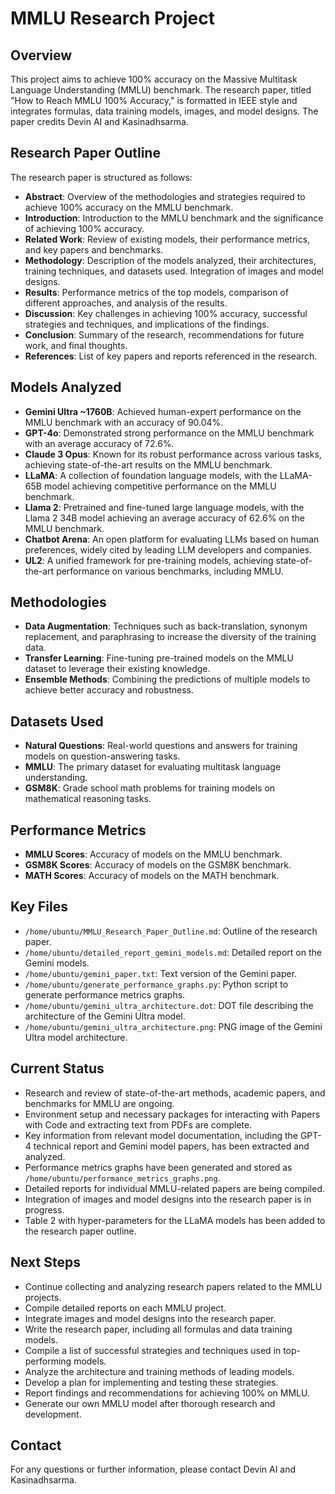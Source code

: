 # MMLU Research Project

## Overview
This project aims to achieve 100% accuracy on the Massive Multitask Language Understanding (MMLU) benchmark. The research paper, titled "How to Reach MMLU 100% Accuracy," is formatted in IEEE style and integrates formulas, data training models, images, and model designs. The paper credits Devin AI and Kasinadhsarma.

## Research Paper Outline
The research paper is structured as follows:
- **Abstract**: Overview of the methodologies and strategies required to achieve 100% accuracy on the MMLU benchmark.
- **Introduction**: Introduction to the MMLU benchmark and the significance of achieving 100% accuracy.
- **Related Work**: Review of existing models, their performance metrics, and key papers and benchmarks.
- **Methodology**: Description of the models analyzed, their architectures, training techniques, and datasets used. Integration of images and model designs.
- **Results**: Performance metrics of the top models, comparison of different approaches, and analysis of the results.
- **Discussion**: Key challenges in achieving 100% accuracy, successful strategies and techniques, and implications of the findings.
- **Conclusion**: Summary of the research, recommendations for future work, and final thoughts.
- **References**: List of key papers and reports referenced in the research.

## Models Analyzed
- **Gemini Ultra ~1760B**: Achieved human-expert performance on the MMLU benchmark with an accuracy of 90.04%.
- **GPT-4o**: Demonstrated strong performance on the MMLU benchmark with an average accuracy of 72.6%.
- **Claude 3 Opus**: Known for its robust performance across various tasks, achieving state-of-the-art results on the MMLU benchmark.
- **LLaMA**: A collection of foundation language models, with the LLaMA-65B model achieving competitive performance on the MMLU benchmark.
- **Llama 2**: Pretrained and fine-tuned large language models, with the Llama 2 34B model achieving an average accuracy of 62.6% on the MMLU benchmark.
- **Chatbot Arena**: An open platform for evaluating LLMs based on human preferences, widely cited by leading LLM developers and companies.
- **UL2**: A unified framework for pre-training models, achieving state-of-the-art performance on various benchmarks, including MMLU.

## Methodologies
- **Data Augmentation**: Techniques such as back-translation, synonym replacement, and paraphrasing to increase the diversity of the training data.
- **Transfer Learning**: Fine-tuning pre-trained models on the MMLU dataset to leverage their existing knowledge.
- **Ensemble Methods**: Combining the predictions of multiple models to achieve better accuracy and robustness.

## Datasets Used
- **Natural Questions**: Real-world questions and answers for training models on question-answering tasks.
- **MMLU**: The primary dataset for evaluating multitask language understanding.
- **GSM8K**: Grade school math problems for training models on mathematical reasoning tasks.

## Performance Metrics
- **MMLU Scores**: Accuracy of models on the MMLU benchmark.
- **GSM8K Scores**: Accuracy of models on the GSM8K benchmark.
- **MATH Scores**: Accuracy of models on the MATH benchmark.

## Key Files
- `/home/ubuntu/MMLU_Research_Paper_Outline.md`: Outline of the research paper.
- `/home/ubuntu/detailed_report_gemini_models.md`: Detailed report on the Gemini models.
- `/home/ubuntu/gemini_paper.txt`: Text version of the Gemini paper.
- `/home/ubuntu/generate_performance_graphs.py`: Python script to generate performance metrics graphs.
- `/home/ubuntu/gemini_ultra_architecture.dot`: DOT file describing the architecture of the Gemini Ultra model.
- `/home/ubuntu/gemini_ultra_architecture.png`: PNG image of the Gemini Ultra model architecture.

## Current Status
- Research and review of state-of-the-art methods, academic papers, and benchmarks for MMLU are ongoing.
- Environment setup and necessary packages for interacting with Papers with Code and extracting text from PDFs are complete.
- Key information from relevant model documentation, including the GPT-4 technical report and Gemini model papers, has been extracted and analyzed.
- Performance metrics graphs have been generated and stored as `/home/ubuntu/performance_metrics_graphs.png`.
- Detailed reports for individual MMLU-related papers are being compiled.
- Integration of images and model designs into the research paper is in progress.
- Table 2 with hyper-parameters for the LLaMA models has been added to the research paper outline.

## Next Steps
- Continue collecting and analyzing research papers related to the MMLU projects.
- Compile detailed reports on each MMLU project.
- Integrate images and model designs into the research paper.
- Write the research paper, including all formulas and data training models.
- Compile a list of successful strategies and techniques used in top-performing models.
- Analyze the architecture and training methods of leading models.
- Develop a plan for implementing and testing these strategies.
- Report findings and recommendations for achieving 100% on MMLU.
- Generate our own MMLU model after thorough research and development.

## Contact
For any questions or further information, please contact Devin AI and Kasinadhsarma.
